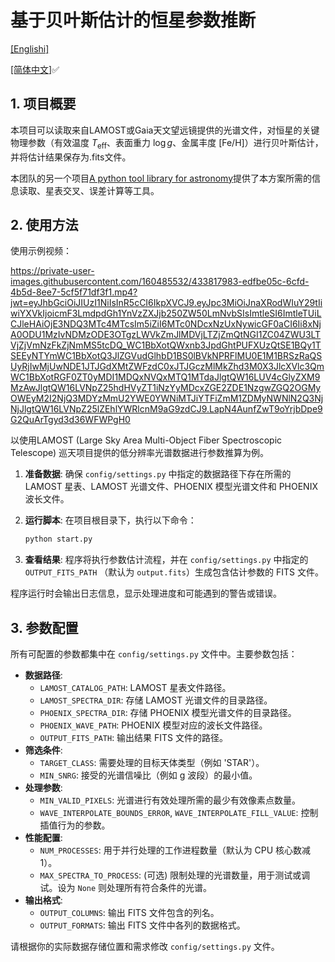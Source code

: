 # 基于贝叶斯估计的恒星参数推断
[[Englishi]](README.md)

[[简体中文]](README_zh.md)✅
## 1. 项目概要

本项目可以读取来自LAMOST或Gaia天文望远镜提供的光谱文件，对恒星的关键物理参数（有效温度 $T_{\text{eff}}$、表面重力 $\log g$、金属丰度 $[\text{Fe/H}]$）进行贝叶斯估计，并将估计结果保存为.fits文件。

本团队的另一个项目[A python tool library for astronomy](https://github.com/T-Auto/Python-tools-for-Astronomy)提供了本方案所需的信息读取、星表交叉、误差计算等工具。

## 2. 使用方法

使用示例视频：

https://private-user-images.githubusercontent.com/160485532/433817983-edfbe05c-6cfd-4b5d-8ee7-5cf5f71df3f1.mp4?jwt=eyJhbGciOiJIUzI1NiIsInR5cCI6IkpXVCJ9.eyJpc3MiOiJnaXRodWIuY29tIiwiYXVkIjoicmF3LmdpdGh1YnVzZXJjb250ZW50LmNvbSIsImtleSI6ImtleTUiLCJleHAiOjE3NDQ3MTc4MTcsIm5iZiI6MTc0NDcxNzUxNywicGF0aCI6Ii8xNjA0ODU1MzIvNDMzODE3OTgzLWVkZmJlMDVjLTZjZmQtNGI1ZC04ZWU3LTVjZjVmNzFkZjNmMS5tcDQ_WC1BbXotQWxnb3JpdGhtPUFXUzQtSE1BQy1TSEEyNTYmWC1BbXotQ3JlZGVudGlhbD1BS0lBVkNPRFlMU0E1M1BRSzRaQSUyRjIwMjUwNDE1JTJGdXMtZWFzdC0xJTJGczMlMkZhd3M0X3JlcXVlc3QmWC1BbXotRGF0ZT0yMDI1MDQxNVQxMTQ1MTdaJlgtQW16LUV4cGlyZXM9MzAwJlgtQW16LVNpZ25hdHVyZT1iNzYyMDcxZGE2ZDE1NzgwZGQ2OGMyOWEyM2I2NjQ3MDYzMmU2YWE0YWNiMTJiYTFiZmM1ZDMyNWNlN2Q3NjNjJlgtQW16LVNpZ25lZEhlYWRlcnM9aG9zdCJ9.LapN4AunfZwT9oYrjbDpe9G2QuArTgyd3d36WFWPgH0

以使用LAMOST (Large Sky Area Multi-Object Fiber Spectroscopic Telescope) 巡天项目提供的低分辨率光谱数据进行参数推算为例。

1. **准备数据**: 确保 `config/settings.py` 中指定的数据路径下存在所需的 LAMOST 星表、LAMOST 光谱文件、PHOENIX 模型光谱文件和 PHOENIX 波长文件。

2. **运行脚本**: 在项目根目录下，执行以下命令：

   ```bash
   python start.py
   ```

3. **查看结果**: 程序将执行参数估计流程，并在 `config/settings.py` 中指定的 `OUTPUT_FITS_PATH` （默认为 `output.fits`）生成包含估计参数的 FITS 文件。

程序运行时会输出日志信息，显示处理进度和可能遇到的警告或错误。

## 3. 参数配置

所有可配置的参数都集中在 `config/settings.py` 文件中。主要参数包括：

*   **数据路径**: 
    *   `LAMOST_CATALOG_PATH`: LAMOST 星表文件路径。
    *   `LAMOST_SPECTRA_DIR`: 存储 LAMOST 光谱文件的目录路径。
    *   `PHOENIX_SPECTRA_DIR`: 存储 PHOENIX 模型光谱文件的目录路径。
    *   `PHOENIX_WAVE_PATH`: PHOENIX 模型对应的波长文件路径。
    *   `OUTPUT_FITS_PATH`: 输出结果 FITS 文件的路径。
*   **筛选条件**: 
    *   `TARGET_CLASS`: 需要处理的目标天体类型（例如 'STAR'）。
    *   `MIN_SNRG`: 接受的光谱信噪比（例如 g 波段）的最小值。
*   **处理参数**: 
    *   `MIN_VALID_PIXELS`: 光谱进行有效处理所需的最少有效像素点数量。
    *   `WAVE_INTERPOLATE_BOUNDS_ERROR`, `WAVE_INTERPOLATE_FILL_VALUE`: 控制插值行为的参数。
*   **性能配置**: 
    *   `NUM_PROCESSES`: 用于并行处理的工作进程数量（默认为 CPU 核心数减 1）。
    *   `MAX_SPECTRA_TO_PROCESS`: (可选) 限制处理的光谱数量，用于测试或调试。设为 `None` 则处理所有符合条件的光谱。
*   **输出格式**: 
    *   `OUTPUT_COLUMNS`: 输出 FITS 文件包含的列名。
    *   `OUTPUT_FORMATS`: 输出 FITS 文件中各列的数据格式。

请根据你的实际数据存储位置和需求修改 `config/settings.py` 文件。
